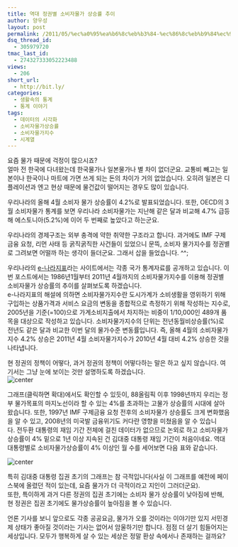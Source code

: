```yaml
---
title: 역대 정권별 소비자물가 상승률 추이
author: 양우성
layout: post
permalink: /2011/05/%ec%a0%95%ea%b6%8c%eb%b3%84-%ec%86%8c%eb%b9%84%ec%9e%90%eb%ac%bc%ea%b0%80-%ec%83%81%ec%8a%b9%eb%a5%a0-%ec%b6%94%ec%9d%b4/
dsq_thread_id:
  - 305979720
tmac_last_id:
  - 274327333052223488
views:
  - 206
short_url:
  - http://bit.ly/
categories:
  - 생활속의 통계
  - 통계 이야기
tags:
  - 데이터의 시각화
  - 소비자물가상승률
  - 소비자물가지수
  - 시계열
---
```

요즘 물가 때문에 걱정이 많으시죠?  
얼마 전 한국에 다녀왔는데 한국물가나 일본물가나 별 차이 없더군요. 교통비 빼고는 일본이나 한국이나 마트에 가면 쓰게 되는 돈의 차이가 거의 없었습니다. 오히려 일본은 디플레이션과 엔고 현상 때문에 물건값이 떨어지는 경우도 많이 있습니다.

우리나라의 올해 4월 소비자 물가 상승률이 4.2%로 발표되었습니다. 또한, OECD의 3월 소비자물가 통계를 보면 우리나라 소비자물가는 지난해 같은 달과 비교해 4.7% 급등해 에스토니아(5.2%)에 이어 두 번째로 높았다고 하는군요. 

우리나라의 경제구조는 외부 충격에 약한 취약한 구조라고 합니다. 과거에도 IMF 구제금융 요청, 리먼 사태 등 굵직굵직한 사건들이 있었으니 문뜩, 소비자 물가지수를 정권별로 그려보면 어떨까 하는 생각이 들더군요. 그래서 삽을 들었습니다. ^^;

우리나라의 [e-나라지표][1]라는 사이트에서는 각종 국가 통계자료를 공개하고 있습니다. 이번 포스트에서는 1986년1월부터 2011년 4월까지의 소비자물가지수를 이용해 정권별 소비자물가 상승률의 추이를 살펴보도록 하겠습니다.  
e-나라지표의 해설에 의하면 소비자물가지수란 도시가계가 소비생활을 영위하기 위해 구입하는 상품가격과 서비스 요금의 변동을 종합적으로 측정하기 위해 작성하는 지수로, 2005년을 기준(=100)으로 가계소비지출에서 차지하는 비중이 1/10,000인 489개 품목을 대상으로 작성하고 있습니다. 소비자물가지수의 단위는 전년동월비상승률(%)로 전년도 같은 달과 비교한 이번 달의 물가수준 변동률입니다. 즉, 올해 4월의 소비자물가 지수 4.2% 상승은 2011년 4월 소비자물가지수가 2010년 4월 대비 4.2% 상승한 것을 나타냅니다.

현 정권의 정책이 어떻다, 과거 정권의 정책이 어떻다하는 말은 하고 싶지 않습니다. 여기서는 그냥 눈에 보이는 것만 설명하도록 하겠습니다.  
![center](http://i2.wp.com/wsyang.com/wp-content/uploads/2011/05/index.png)

그래프(클릭하면 확대)에서도 확인할 수 있듯이, 88올림픽 이후 1998년까지 우리는 정부 물가목표의 마지노선이라 할 수 있는 4%를 초과하는 고물가 상승률의 시대에 살아왔습니다. 또한, 1997년 IMF 구제금융 요청 전후의 소비자물가 상승률도 크게 변화했음을 알 수 있고, 2008년의 미국발 금융위기도 커다란 영향을 미쳤음을 알 수 있습니다. 전두환 대통령의 재임 기간 전체에 걸친 데이터가 없으므로 논외로 하고 소비자물가 상승률이 4% 밑으로 1년 이상 지속된 건 김대중 대통령 재임 기간이 처음이네요. 역대 대통령별로 소비자물가상승률이 4% 이상인 월 수를 세어보면 다음 표와 같습니다.

![center](http://i1.wp.com/wsyang.com/wp-content/uploads/2011/05/count.jpg)

특히 김대중 대통령 집권 초기의 그래프는 참 극적입니다(사실 이 그래프를 예전에 페이스북에 올렸던 적이 있는데, 요즘 물가가 더 극적이라고 지인이 그러더군요).  
또한, 특이하게 과거 다른 정권의 집권 초기에는 소비자 물가 상승률이 낮아짐에 반해, 현 정권은 집권 초기에도 물가상승률이 높아짐을 볼 수 있습니다.

언론 기사를 보니 앞으로도 각종 공공요금, 물가가 오를 것이라는 이야기만 있지 서민경제 상태가 좋아질 것이라는 기사는 없어서 암울하기만 합니다. 점점 더 살기 힘들어지는 세상입니다. 모두가 행복하게 살 수 있는 세상은 정말 환상 속에서나 존재하는 걸까요?

 [1]: http://www.index.go.kr/egams/index.jsp
 [2]: http://i1.wp.com/wsyang.com/wp-content/uploads/2011/05/count.jpg